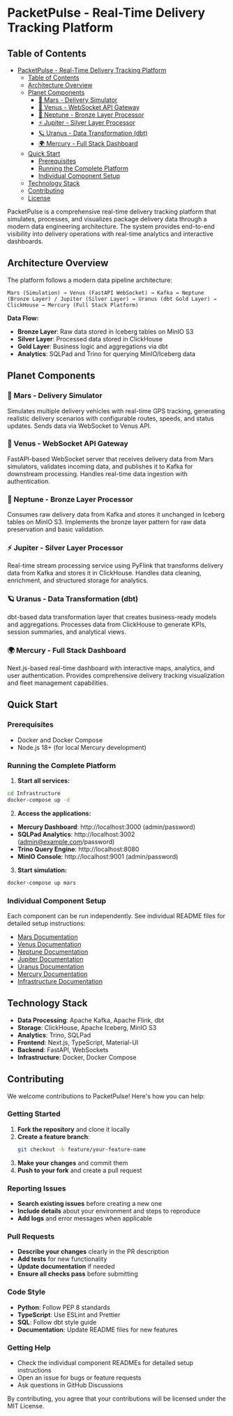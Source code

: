 # PacketPulse - Real-Time Delivery Tracking Platform

## Table of Contents
- [PacketPulse - Real-Time Delivery Tracking Platform](#packetpulse---real-time-delivery-tracking-platform)
  - [Table of Contents](#table-of-contents)
  - [Architecture Overview](#architecture-overview)
  - [Planet Components](#planet-components)
    - [🚀 Mars - Delivery Simulator](#-mars---delivery-simulator)
    - [🌟 Venus - WebSocket API Gateway](#-venus---websocket-api-gateway)
    - [🌊 Neptune - Bronze Layer Processor](#-neptune---bronze-layer-processor)
    - [⚡ Jupiter - Silver Layer Processor](#-jupiter---silver-layer-processor)
    - [🪐 Uranus - Data Transformation (dbt)](#-uranus---data-transformation-dbt)
    - [🌍 Mercury - Full Stack Dashboard](#-mercury---full-stack-dashboard)
  - [Quick Start](#quick-start)
    - [Prerequisites](#prerequisites)
    - [Running the Complete Platform](#running-the-complete-platform)
    - [Individual Component Setup](#individual-component-setup)
  - [Technology Stack](#technology-stack)
  - [Contributing](#contributing)
  - [License](#license)


PacketPulse is a comprehensive real-time delivery tracking platform that simulates, processes, and visualizes package delivery data through a modern data engineering architecture. The system provides end-to-end visibility into delivery operations with real-time analytics and interactive dashboards.

## Architecture Overview

The platform follows a modern data pipeline architecture:

```
Mars (Simulation) → Venus (FastAPI WebSocket) → Kafka ↔ Neptune (Bronze Layer) / Jupiter (Silver Layer) → Uranus (dbt Gold Layer) → ClickHouse → Mercury (Full Stack Platform)
```

**Data Flow:**
- **Bronze Layer**: Raw data stored in Iceberg tables on MinIO S3
- **Silver Layer**: Processed data stored in ClickHouse
- **Gold Layer**: Business logic and aggregations via dbt
- **Analytics**: SQLPad and Trino for querying MinIO/Iceberg data

## Planet Components

### 🚀 Mars - Delivery Simulator
Simulates multiple delivery vehicles with real-time GPS tracking, generating realistic delivery scenarios with configurable routes, speeds, and status updates. Sends data via WebSocket to Venus API.

### 🌟 Venus - WebSocket API Gateway
FastAPI-based WebSocket server that receives delivery data from Mars simulators, validates incoming data, and publishes it to Kafka for downstream processing. Handles real-time data ingestion with authentication.

### 🌊 Neptune - Bronze Layer Processor
Consumes raw delivery data from Kafka and stores it unchanged in Iceberg tables on MinIO S3. Implements the bronze layer pattern for raw data preservation and basic validation.

### ⚡ Jupiter - Silver Layer Processor
Real-time stream processing service using PyFlink that transforms delivery data from Kafka and stores it in ClickHouse. Handles data cleaning, enrichment, and structured storage for analytics.

### 🪐 Uranus - Data Transformation (dbt)
dbt-based data transformation layer that creates business-ready models and aggregations. Processes data from ClickHouse to generate KPIs, session summaries, and analytical views.

### 🌍 Mercury - Full Stack Dashboard
Next.js-based real-time dashboard with interactive maps, analytics, and user authentication. Provides comprehensive delivery tracking visualization and fleet management capabilities.

## Quick Start

### Prerequisites
- Docker and Docker Compose
- Node.js 18+ (for local Mercury development)

### Running the Complete Platform

1. **Start all services:**
```bash
cd Infrastructure
docker-compose up -d
```

2. **Access the applications:**
- **Mercury Dashboard**: http://localhost:3000 (admin/password)
- **SQLPad Analytics**: http://localhost:3002 (admin@example.com/password)
- **Trino Query Engine**: http://localhost:8080
- **MinIO Console**: http://localhost:9001 (admin/password)

3. **Start simulation:**
```bash
docker-compose up mars
```

### Individual Component Setup

Each component can be run independently. See individual README files for detailed setup instructions:

- [Mars Documentation](Mars/README.md)
- [Venus Documentation](Venus/README.md)
- [Neptune Documentation](Neptune/README.md)
- [Jupiter Documentation](Jupiter/README.md)
- [Uranus Documentation](Uranus/README.md)
- [Mercury Documentation](Mercury/README.md)
- [Infrastructure Documentation](Infrastructure/README.md)

## Technology Stack

- **Data Processing**: Apache Kafka, Apache Flink, dbt
- **Storage**: ClickHouse, Apache Iceberg, MinIO S3
- **Analytics**: Trino, SQLPad
- **Frontend**: Next.js, TypeScript, Material-UI
- **Backend**: FastAPI, WebSockets
- **Infrastructure**: Docker, Docker Compose

## Contributing

We welcome contributions to PacketPulse! Here's how you can help:

### Getting Started

1. **Fork the repository** and clone it locally
2. **Create a feature branch**:
   ```bash
   git checkout -b feature/your-feature-name
   ```
3. **Make your changes** and commit them
4. **Push to your fork** and create a pull request

### Reporting Issues

- **Search existing issues** before creating a new one
- **Include details** about your environment and steps to reproduce
- **Add logs** and error messages when applicable

### Pull Requests

- **Describe your changes** clearly in the PR description
- **Add tests** for new functionality
- **Update documentation** if needed
- **Ensure all checks pass** before submitting

### Code Style

- **Python**: Follow PEP 8 standards
- **TypeScript**: Use ESLint and Prettier
- **SQL**: Follow dbt style guide
- **Documentation**: Update README files for new features

### Getting Help

- Check the individual component READMEs for detailed setup instructions
- Open an issue for bugs or feature requests
- Ask questions in GitHub Discussions

By contributing, you agree that your contributions will be licensed under the MIT License.
